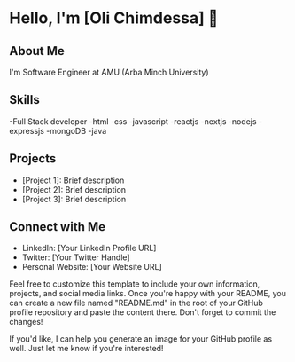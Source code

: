 # Hello, I'm [Oli Chimdessa] 👋

## About Me
I'm Software Engineer at AMU (Arba Minch University)
## Skills
-Full Stack developer 
    -html
    -css
    -javascript
    -reactjs
    -nextjs
    -nodejs
    -expressjs
    -mongoDB
    -java

## Projects
- [Project 1]: Brief description
- [Project 2]: Brief description
- [Project 3]: Brief description

## Connect with Me
- LinkedIn: [Your LinkedIn Profile URL]
- Twitter: [Your Twitter Handle]
- Personal Website: [Your Website URL]

Feel free to customize this template to include your own information, projects, and social media links. Once you're happy with your README, you can create a new file named "README.md" in the root of your GitHub profile repository and paste the content there. Don't forget to commit the changes!

If you'd like, I can help you generate an image for your GitHub profile as well. Just let me know if you're interested!
